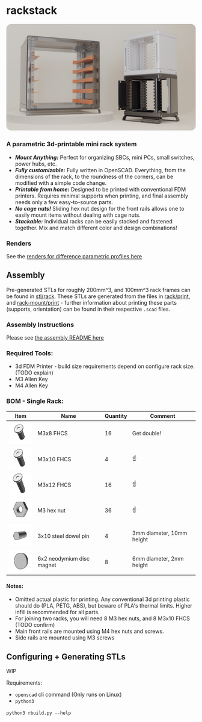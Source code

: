 # rackstack

![display](media/renders/rackDisplayRounded.png)

### A parametric 3d-printable mini rack system
- ***Mount Anything:*** Perfect for organizing SBCs, mini PCs, small switches, power hubs, etc.
- ***Fully customizable:*** Fully written in OpenSCAD. Everything, from the dimensions of the rack, to the roundness of the corners, can be modified with a simple code change.
- ***Printable from home:*** Designed to be printed with conventional FDM printers. Requires minimal supports when printing, and final assembly needs only a few easy-to-source parts. 
- ***No cage nuts!*** Sliding hex nut design for the front rails allows one to easily mount items without dealing with cage nuts.
- ***Stackable:*** Individual racks can be easily stacked and fastened together. Mix and match different color and design combinations!

### Renders
See the [renders for difference parametric profiles here](media/renders)

## Assembly

Pre-generated STLs for roughly 200mm^3, and 100mm^3 rack frames can be found in [stl/rack](stl/rack).
These STLs are generated from the files in [rack/print](rack/print), and [rack-mount/print](rack-mount/print) - further information about printing these parts 
(supports, orientation) can be found in their respective `.scad` files.

### Assembly Instructions
Please see [the assembly README here](./assembly)

### Required Tools:
- 3d FDM Printer - build size requirements depend on configure rack size. (TODO explain)
- M3 Allen Key
- M4 Allen Key

### BOM - Single Rack:

| Item                                                     | Name                      | Quantity | Comment                   |
|----------------------------------------------------------|---------------------------|----------|---------------------------|
| <img src="media/bom/m3_8.gif"  height="60" width="72">   | M3x8 FHCS                 | 16       | Get double!               |
| <img src="media/bom/m3_10.gif"  height="60" width="72">  | M3x10 FHCS                | 4        | ☝️                        |
| <img src="media/bom/m3_12.gif"  height="60" width="72">  | M3x12 FHCS                | 16       | ☝️                        |
| <img src="media/bom/m3_hex.gif"  height="60" width="72"> | M3 hex nut                | 36       | ☝️                        |
| <img src="media/bom/dowel.gif"  height="60" width="72">  | 3x10 steel dowel pin      | 4        | 3mm diameter, 10mm height |
| <img src="media/bom/magnet.gif"  height="60" width="72"> | 6x2 neodymium disc magnet | 8        | 6mm diameter, 2mm height  |
 
#### Notes: 

- Omitted actual plastic for printing. Any conventional 3d printing plastic should do (PLA, PETG, ABS),
but beware of PLA's thermal limits. Higher infill is recommended for all parts.
- For joining two racks, you will need 8 M3 hex nuts, and 8 M3x10 FHCS (TODO confirm)
- Main front rails are mounted using M4 hex nuts and screws.
- Side rails are mounted using M3 screws


## Configuring + Generating STLs

WIP

Requirements:
  - `openscad` cli command (Only runs on Linux)
  - `python3`

`python3 rbuild.py --help`

